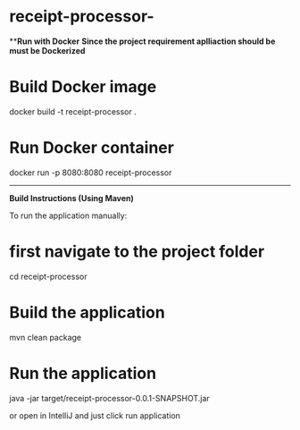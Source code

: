 # receipt-processor-


****Run with Docker**
**Since the project requirement aplliaction should be must be Dockerized**

# Build Docker image
docker build -t receipt-processor .

# Run Docker container
docker run -p 8080:8080 receipt-processor


***************************************************************************************************************************


**Build Instructions (Using Maven)**

To run the application manually:

# first navigate to the project folder
cd receipt-processor

# Build the application
mvn clean package

# Run the application
java -jar target/receipt-processor-0.0.1-SNAPSHOT.jar

or open in IntelliJ and just click run application



